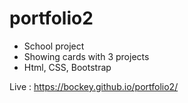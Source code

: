 # portfolio2

- School project 
- Showing cards with 3 projects
- Html, CSS, Bootstrap

Live :  https://bockey.github.io/portfolio2/
